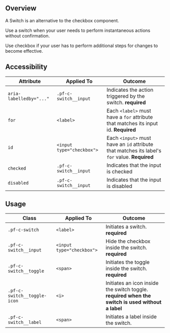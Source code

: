 ## Overview

A Switch is an alternative to the checkbox component.

Use a switch when your user needs to perform instantaneous actions without confirmation.

Use checkbox if your user has to perform additional steps for changes to become effective.

## Accessibility

| Attribute | Applied To | Outcome |
| -- | -- | -- |
| `aria-labelledby="..."` | `.pf-c-switch__input` |  Indicates the action triggered by the switch. **required**  |
| `for` | `<label>` | Each `<label>` must have a `for` attribute that matches its input id. **Required** |
| `id` | `<input type="checkbox">` | Each `<input>` must have an `id` attribute that matches its label's `for` value. **Required** |
| `checked` | `.pf-c-switch__input` |  Indicates that the input is checked |
| `disabled` | `.pf-c-switch__input` |  Indicates that the input is disabled |

## Usage

| Class | Applied To | Outcome |
| -- | -- | -- |
| `.pf-c-switch` | `<label>` |  Initiates a switch. **required**  |
| `.pf-c-switch__input` | `<input type="checkbox">` |  Hide the checkbox inside the switch. **required**  |
| `.pf-c-switch__toggle` | `<span>` |  Initiates the toggle inside the switch. **required**  |
| `.pf-c-switch__toggle-icon` | `<i>` | Initiates an icon inside the switch toggle. **required when the switch is used without a label** |
| `.pf-c-switch__label` | `<span>` |  Initiates a label inside the switch. |
